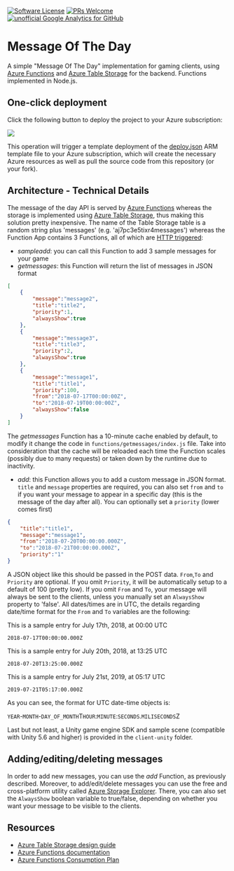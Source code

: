 [![Software License](https://img.shields.io/badge/license-MIT-brightgreen.svg?style=flat-square)](LICENSE)
[![PRs Welcome](https://img.shields.io/badge/PRs-welcome-brightgreen.svg?style=flat-square)](http://makeapullrequest.com)
[![unofficial Google Analytics for GitHub](https://gaforgithub.azurewebsites.net/api?repo=MessageOfTheDay)](https://github.com/dgkanatsios/gaforgithub)
# Message Of The Day

A simple "Message Of The Day" implementation for gaming clients, using [Azure Functions](https://functions.azure.com) and [Azure Table Storage](https://azure.microsoft.com/en-us/services/storage/tables/) for the backend. Functions implemented in Node.js.

## One-click deployment

Click the following button to deploy the project to your Azure subscription:

<a href="https://portal.azure.com/#create/Microsoft.Template/uri/https%3A%2F%2Fraw.githubusercontent.com%2Fdgkanatsios%2FMessageOfTheDay%2Fmaster%2Fdeploy.json" target="_blank"><img src="http://azuredeploy.net/deploybutton.png"/></a>

This operation will trigger a template deployment of the [deploy.json](deploy.json) ARM template file to your Azure subscription, which will create the necessary Azure resources as well as pull the source code from this repository (or your fork). 

## Architecture - Technical Details

The message of the day API is served by [Azure Functions](https://functions.azure.com) whereas the storage is implemented using [Azure Table Storage](https://azure.microsoft.com/en-us/services/storage/tables/), thus making this solution pretty inexpensive. The name of the Table Storage table is a random string plus 'messages' (e.g. 'aj7pc3e5tixr4messages') whereas the Function App contains 3 Functions, all of which are [HTTP triggered](https://docs.microsoft.com/en-us/azure/azure-functions/functions-bindings-http-webhook#trigger---javascript-example):

- *sampleadd*: you can call this Function to add 3 sample messages for your game
- *getmessages*: this Function will return the list of messages in JSON format
```json
[
    {
        "message":"message2",
        "title":"title2",
        "priority":1,
        "alwaysShow":true
    },
    {
        "message":"message3",
        "title":"title3",
        "priority":2,
        "alwaysShow":true
    },
    {
        "message":"message1",
        "title":"title1",
        "priority":100,
        "from":"2018-07-17T00:00:00Z",
        "to":"2018-07-19T00:00:00Z",
        "alwaysShow":false
    }
]
```
The *getmessages* Function has a 10-minute cache enabled by default, to modify it change the code in `functions/getmessages/index.js` file. Take into consideration that the cache will be reloaded each time the Function scales (possibly due to many requests) or taken down by the runtime due to inactivity.
- *add*: this Function allows you to add a custom message in JSON format. `title` and `message` properties are required, you can also set `from` and `to` if you want your message to appear in a specific day (this is the message of the day after all). You can optionally set a `priority` (lower comes first)
```json
{
    "title":"title1",
    "message":"message1",
    "from":"2018-07-20T00:00:00.000Z",
    "to":"2018-07-21T00:00:00.000Z",
    "priority":"1"
}

```
A JSON object like this should be passed in the POST data. `From`,`To` and `Priority` are optional. If you omit `Priority`, it will be automatically setup to a default of 100 (pretty low). If you omit `From` and `To`, your message will always be sent to the clients, unless you manually set an `AlwaysShow` property to 'false'. All dates/times are in UTC, the details regarding date/time format for the `From` and `To` variables are the following:

This is a sample entry for July 17th, 2018, at 00:00 UTC
```
2018-07-17T00:00:00.000Z
```

This is a sample entry for July 20th, 2018, at 13:25 UTC
```
2018-07-20T13:25:00.000Z
```

This is a sample entry for July 21st, 2019, at 05:17 UTC
```
2019-07-21T05:17:00.000Z
```

As you can see, the format for UTC date-time objects is:

`YEAR`-`MONTH`-`DAY_OF_MONTH`T`HOUR`:`MINUTE`:`SECONDS`.`MILISECONDS`Z

Last but not least, a Unity game engine SDK and sample scene (compatible with Unity 5.6 and higher) is provided in the `client-unity` folder.

## Adding/editing/deleting messages

In order to add new messages, you can use the *add* Function, as previously described. Moreover, to add/edit/delete messages you can use the free and cross-platform utility called [Azure Storage Explorer](https://azure.microsoft.com/en-us/features/storage-explorer/). There, you can also set the `AlwaysShow` boolean variable to true/false, depending on whether you want your message to be visible to the clients.

## Resources

- [Azure Table Storage design guide](https://docs.microsoft.com/en-us/azure/cosmos-db/table-storage-design-guide)
- [Azure Functions documentation](https://docs.microsoft.com/en-us/azure/azure-functions/)
- [Azure Functions Consumption Plan](https://docs.microsoft.com/en-us/azure/azure-functions/functions-scale#consumption-plan)